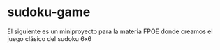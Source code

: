 # sudoku-game
El siguiente es un miniproyecto para la materia FPOE donde creamos el juego clásico del sudoku 6x6

